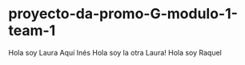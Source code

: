 # proyecto-da-promo-G-modulo-1-team-1
Hola soy Laura
Aquí Inés
Hola soy la otra Laura!
Hola soy Raquel
